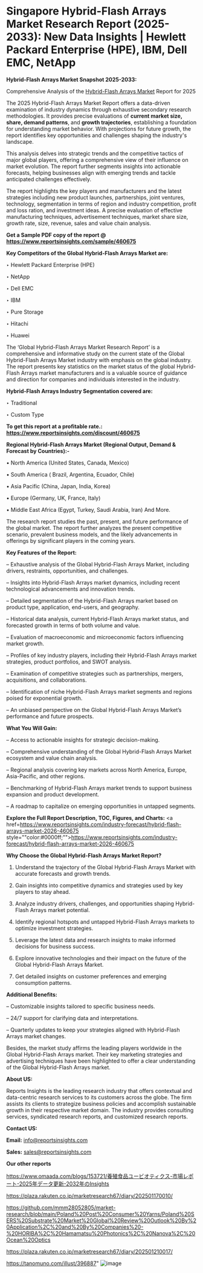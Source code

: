 # Singapore Hybrid-Flash Arrays Market Research Report (2025-2033): New Data Insights | Hewlett Packard Enterprise (HPE), IBM, Dell EMC, NetApp

<strong>Hybrid-Flash Arrays Market Snapshot 2025-2033:</strong>

Comprehensive Analysis of the <a href=https://www.reportsinsights.com/sample/460675>Hybrid-Flash Arrays Market</a> Report for 2025

The 2025 Hybrid-Flash Arrays Market Report offers a data-driven examination of industry dynamics through exhaustive secondary research methodologies. It provides precise evaluations of <strong>current market size, share, demand patterns</strong>, and <strong>growth trajectories</strong>, establishing a foundation for understanding market behavior. With projections for future growth, the report identifies key opportunities and challenges shaping the industry's landscape.

This analysis delves into strategic trends and the competitive tactics of major global players, offering a comprehensive view of their influence on market evolution. The report further segments insights into actionable forecasts, helping businesses align with emerging trends and tackle anticipated challenges effectively.

The report highlights the key players and manufacturers and the latest strategies including new product launches, partnerships, joint ventures, technology, segmentation in terms of region and industry competition, profit and loss ration, and investment ideas. A precise evaluation of effective manufacturing techniques, advertisement techniques, market share size, growth rate, size, revenue, sales and value chain analysis.

<strong>Get a Sample PDF copy of the report @ <a href=https://www.reportsinsights.com/sample/460675 style=color:#0000ff;>https://www.reportsinsights.com/sample/460675</a></strong>

<strong>Key Competitors of the Global Hybrid-Flash Arrays Market are:</strong>

‣ Hewlett Packard Enterprise (HPE)

‣ NetApp

‣ Dell EMC

‣ IBM

‣ Pure Storage

‣ Hitachi

‣ Huawei

The ‘Global Hybrid-Flash Arrays Market Research Report’ is a comprehensive and informative study on the current state of the Global Hybrid-Flash Arrays Market industry with emphasis on the global industry. The report presents key statistics on the market status of the global Hybrid-Flash Arrays market manufacturers and is a valuable source of guidance and direction for companies and individuals interested in the industry.

<strong>Hybrid-Flash Arrays Industry Segmentation covered are:</strong>

‣ Traditional

‣ Custom Type

<strong>To get this report at a profitable rate.: <a href=https://www.reportsinsights.com/discount/460675 style=color:#0000ff;>https://www.reportsinsights.com/discount/460675</a></strong>

<strong>Regional Hybrid-Flash Arrays Market (Regional Output, Demand &amp; Forecast by Countries):-</strong>

• North America (United States, Canada, Mexico)

• South America ( Brazil, Argentina, Ecuador, Chile)

• Asia Pacific (China, Japan, India, Korea)

• Europe (Germany, UK, France, Italy)

• Middle East Africa (Egypt, Turkey, Saudi Arabia, Iran) And More.

The research report studies the past, present, and future performance of the global market. The report further analyzes the present competitive scenario, prevalent business models, and the likely advancements in offerings by significant players in the coming years.

<strong>Key Features of the Report:</strong>

– Exhaustive analysis of the Global Hybrid-Flash Arrays Market, including drivers, restraints, opportunities, and challenges.

– Insights into Hybrid-Flash Arrays market dynamics, including recent technological advancements and innovation trends.

– Detailed segmentation of the Hybrid-Flash Arrays market based on product type, application, end-users, and geography.

– Historical data analysis, current Hybrid-Flash Arrays market status, and forecasted growth in terms of both volume and value.

– Evaluation of macroeconomic and microeconomic factors influencing market growth.

– Profiles of key industry players, including their Hybrid-Flash Arrays market strategies, product portfolios, and SWOT analysis.

– Examination of competitive strategies such as partnerships, mergers, acquisitions, and collaborations.

– Identification of niche Hybrid-Flash Arrays market segments and regions poised for exponential growth.

– An unbiased perspective on the Global Hybrid-Flash Arrays Market’s performance and future prospects.

<strong>What You Will Gain:</strong>

– Access to actionable insights for strategic decision-making.

– Comprehensive understanding of the Global Hybrid-Flash Arrays Market ecosystem and value chain analysis.

– Regional analysis covering key markets across North America, Europe, Asia-Pacific, and other regions.

– Benchmarking of Hybrid-Flash Arrays market trends to support business expansion and product development.

– A roadmap to capitalize on emerging opportunities in untapped segments.

<strong>Explore the Full Report Description, TOC, Figures, and Charts:</strong>
<a href=https://www.reportsinsights.com/industry-forecast/hybrid-flash-arrays-market-2026-460675 style=""color:#0000ff;"">https://www.reportsinsights.com/industry-forecast/hybrid-flash-arrays-market-2026-460675</a>

<strong>Why Choose the Global Hybrid-Flash Arrays Market Report?</strong>

1. Understand the trajectory of the Global Hybrid-Flash Arrays Market with accurate forecasts and growth trends.

2. Gain insights into competitive dynamics and strategies used by key players to stay ahead.

3. Analyze industry drivers, challenges, and opportunities shaping Hybrid-Flash Arrays market potential.

4. Identify regional hotspots and untapped Hybrid-Flash Arrays markets to optimize investment strategies.

5. Leverage the latest data and research insights to make informed decisions for business success.

6. Explore innovative technologies and their impact on the future of the Global Hybrid-Flash Arrays Market.

7. Get detailed insights on customer preferences and emerging consumption patterns.

<strong>Additional Benefits:</strong>

– Customizable insights tailored to specific business needs.

– 24/7 support for clarifying data and interpretations.

– Quarterly updates to keep your strategies aligned with Hybrid-Flash Arrays market changes.

Besides, the market study affirms the leading players worldwide in the Global Hybrid-Flash Arrays market. Their key marketing strategies and advertising techniques have been highlighted to offer a clear understanding of the Global Hybrid-Flash Arrays market.

<strong><strong>About US</strong>:</strong>

Reports Insights is the leading research industry that offers contextual and data-centric research services to its customers across the globe. The firm assists its clients to strategize business policies and accomplish sustainable growth in their respective market domain. The industry provides consulting services, syndicated research reports, and customized research reports.

<strong>Contact US:</strong>

<p class=><b>Email:</b> <a href=mailto:info@reportsinsights.com>info@reportsinsights.com</a></p>
<p class=><b>Sales:</b> <a href=mailto:sales@reportsinsights.com>sales@reportsinsights.com</a></p>

<strong>Our other reports</strong>

<a href=https://www.omaada.com/blogs/153721/養殖食品ユービオティクス-市場レポート-2025年データ更新-2032年のInsights>https://www.omaada.com/blogs/153721/養殖食品ユービオティクス-市場レポート-2025年データ更新-2032年のInsights</a>

<a href=https://plaza.rakuten.co.jp/marketresearch67/diary/202501170010/>https://plaza.rakuten.co.jp/marketresearch67/diary/202501170010/</a>

<a href=https://github.com/mmm28052805/market-research/blob/main/Poland%20Post%20Consumer%20Yarns/Poland%20SERS%20Substrate%20Market%20Global%20Review%20Outlook%20By%20Application%2C%20and%20By%20Companies%20-%20HORIBA%2C%20Hamamatsu%20Photonics%2C%20Nanova%2C%20Ocean%20Optics>https://github.com/mmm28052805/market-research/blob/main/Poland%20Post%20Consumer%20Yarns/Poland%20SERS%20Substrate%20Market%20Global%20Review%20Outlook%20By%20Application%2C%20and%20By%20Companies%20-%20HORIBA%2C%20Hamamatsu%20Photonics%2C%20Nanova%2C%20Ocean%20Optics</a>

<a href=https://plaza.rakuten.co.jp/marketresearch67/diary/202501210017/>https://plaza.rakuten.co.jp/marketresearch67/diary/202501210017/</a>

<a href=https://tanomuno.com/illust/396887>https://tanomuno.com/illust/396887</a>"
![image](https://github.com/user-attachments/assets/ae1ca9aa-2f86-488f-8d5c-bc8be42166e6)
